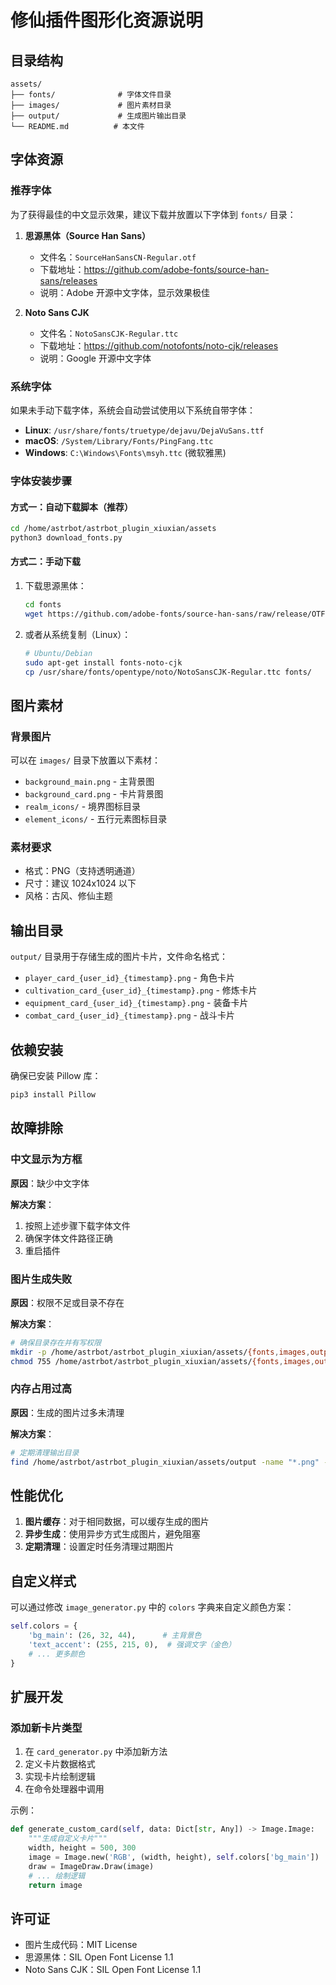# 修仙插件图形化资源说明

## 目录结构

```
assets/
├── fonts/              # 字体文件目录
├── images/             # 图片素材目录
├── output/             # 生成图片输出目录
└── README.md          # 本文件
```

## 字体资源

### 推荐字体

为了获得最佳的中文显示效果，建议下载并放置以下字体到 `fonts/` 目录：

1. **思源黑体（Source Han Sans）**
   - 文件名：`SourceHanSansCN-Regular.otf`
   - 下载地址：https://github.com/adobe-fonts/source-han-sans/releases
   - 说明：Adobe 开源中文字体，显示效果极佳

2. **Noto Sans CJK**
   - 文件名：`NotoSansCJK-Regular.ttc`
   - 下载地址：https://github.com/notofonts/noto-cjk/releases
   - 说明：Google 开源中文字体

### 系统字体

如果未手动下载字体，系统会自动尝试使用以下系统自带字体：

- **Linux**: `/usr/share/fonts/truetype/dejavu/DejaVuSans.ttf`
- **macOS**: `/System/Library/Fonts/PingFang.ttc`
- **Windows**: `C:\Windows\Fonts\msyh.ttc` (微软雅黑)

### 字体安装步骤

#### 方式一：自动下载脚本（推荐）

```bash
cd /home/astrbot/astrbot_plugin_xiuxian/assets
python3 download_fonts.py
```

#### 方式二：手动下载

1. 下载思源黑体：
   ```bash
   cd fonts
   wget https://github.com/adobe-fonts/source-han-sans/raw/release/OTF/SimplifiedChinese/SourceHanSansCN-Regular.otf
   ```

2. 或者从系统复制（Linux）：
   ```bash
   # Ubuntu/Debian
   sudo apt-get install fonts-noto-cjk
   cp /usr/share/fonts/opentype/noto/NotoSansCJK-Regular.ttc fonts/
   ```

## 图片素材

### 背景图片

可以在 `images/` 目录下放置以下素材：

- `background_main.png` - 主背景图
- `background_card.png` - 卡片背景图
- `realm_icons/` - 境界图标目录
- `element_icons/` - 五行元素图标目录

### 素材要求

- 格式：PNG（支持透明通道）
- 尺寸：建议 1024x1024 以下
- 风格：古风、修仙主题

## 输出目录

`output/` 目录用于存储生成的图片卡片，文件命名格式：

- `player_card_{user_id}_{timestamp}.png` - 角色卡片
- `cultivation_card_{user_id}_{timestamp}.png` - 修炼卡片
- `equipment_card_{user_id}_{timestamp}.png` - 装备卡片
- `combat_card_{user_id}_{timestamp}.png` - 战斗卡片

## 依赖安装

确保已安装 Pillow 库：

```bash
pip3 install Pillow
```

## 故障排除

### 中文显示为方框

**原因**：缺少中文字体

**解决方案**：
1. 按照上述步骤下载字体文件
2. 确保字体文件路径正确
3. 重启插件

### 图片生成失败

**原因**：权限不足或目录不存在

**解决方案**：
```bash
# 确保目录存在并有写权限
mkdir -p /home/astrbot/astrbot_plugin_xiuxian/assets/{fonts,images,output}
chmod 755 /home/astrbot/astrbot_plugin_xiuxian/assets/{fonts,images,output}
```

### 内存占用过高

**原因**：生成的图片过多未清理

**解决方案**：
```bash
# 定期清理输出目录
find /home/astrbot/astrbot_plugin_xiuxian/assets/output -name "*.png" -mtime +7 -delete
```

## 性能优化

1. **图片缓存**：对于相同数据，可以缓存生成的图片
2. **异步生成**：使用异步方式生成图片，避免阻塞
3. **定期清理**：设置定时任务清理过期图片

## 自定义样式

可以通过修改 `image_generator.py` 中的 `colors` 字典来自定义颜色方案：

```python
self.colors = {
    'bg_main': (26, 32, 44),      # 主背景色
    'text_accent': (255, 215, 0),  # 强调文字（金色）
    # ... 更多颜色
}
```

## 扩展开发

### 添加新卡片类型

1. 在 `card_generator.py` 中添加新方法
2. 定义卡片数据格式
3. 实现卡片绘制逻辑
4. 在命令处理器中调用

示例：

```python
def generate_custom_card(self, data: Dict[str, Any]) -> Image.Image:
    """生成自定义卡片"""
    width, height = 500, 300
    image = Image.new('RGB', (width, height), self.colors['bg_main'])
    draw = ImageDraw.Draw(image)
    # ... 绘制逻辑
    return image
```

## 许可证

- 图片生成代码：MIT License
- 思源黑体：SIL Open Font License 1.1
- Noto Sans CJK：SIL Open Font License 1.1

